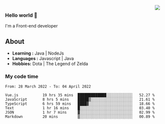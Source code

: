 <img align='right' src="https://github-readme-stats.vercel.app/api?username=jumodada&show_icons=true&theme=vue">

### Hello world 👋

I'm a Front-end developer 
    
## About
-  **Learning :** Java | NodeJs
-  **Languages :** Javascript | Java
-  **Hobbies:** Dota | The Legend of Zelda

### My code time

<!--START_SECTION:waka-->

```text
From: 28 March 2022 - To: 04 April 2022

Vue.js           19 hrs 35 mins  █████████████░░░░░░░░░░░░   52.27 %
JavaScript       8 hrs 5 mins    █████▒░░░░░░░░░░░░░░░░░░░   21.61 %
TypeScript       6 hrs 59 mins   ████▓░░░░░░░░░░░░░░░░░░░░   18.66 %
Text             1 hr 16 mins    █░░░░░░░░░░░░░░░░░░░░░░░░   03.40 %
JSON             1 hr 7 mins     ▓░░░░░░░░░░░░░░░░░░░░░░░░   02.99 %
Markdown         20 mins         ▒░░░░░░░░░░░░░░░░░░░░░░░░   00.89 %
```

<!--END_SECTION:waka-->
